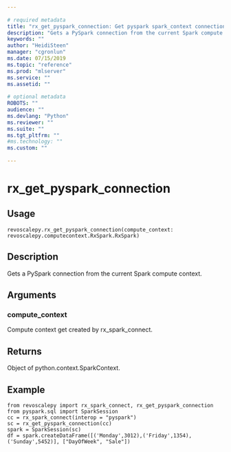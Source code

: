 ```yaml
--- 
 
# required metadata 
title: "rx_get_pyspark_connection: Get pyspark spark_context connection from Spark compute context (revoscalepy)" 
description: "Gets a PySpark connection from the current Spark compute context." 
keywords: "" 
author: "HeidiSteen" 
manager: "cgronlun" 
ms.date: 07/15/2019
ms.topic: "reference" 
ms.prod: "mlserver" 
ms.service: "" 
ms.assetid: "" 
 
# optional metadata 
ROBOTS: "" 
audience: "" 
ms.devlang: "Python" 
ms.reviewer: "" 
ms.suite: "" 
ms.tgt_pltfrm: "" 
#ms.technology: "" 
ms.custom: "" 
 
---
```


# rx_get_pyspark_connection


 


## Usage



```
revoscalepy.rx_get_pyspark_connection(compute_context: revoscalepy.computecontext.RxSpark.RxSpark)
```





## Description

Gets a PySpark connection from the current Spark compute context.


## Arguments


### compute_context

Compute context get created by rx_spark_connect.


## Returns

Object of python.context.SparkContext.


## Example



```
from revoscalepy import rx_spark_connect, rx_get_pyspark_connection
from pyspark.sql import SparkSession
cc = rx_spark_connect(interop = "pyspark")
sc = rx_get_pyspark_connection(cc)
spark = SparkSession(sc)
df = spark.createDataFrame([('Monday',3012),('Friday',1354),('Sunday',5452)], ["DayOfWeek", "Sale"])
```

